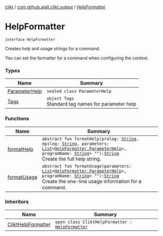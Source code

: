 [clikt](../../index.md) / [com.github.ajalt.clikt.output](../index.md) / [HelpFormatter](./index.md)

# HelpFormatter

`interface HelpFormatter`

Creates help and usage strings for a command.

You can set the formatter for a command when configuring the context.

### Types

| Name | Summary |
|---|---|
| [ParameterHelp](-parameter-help/index.md) | `sealed class ParameterHelp` |
| [Tags](-tags/index.md) | `object Tags`<br>Standard tag names for parameter help |

### Functions

| Name | Summary |
|---|---|
| [formatHelp](format-help.md) | `abstract fun formatHelp(prolog: `[`String`](https://kotlinlang.org/api/latest/jvm/stdlib/kotlin/-string/index.html)`, epilog: `[`String`](https://kotlinlang.org/api/latest/jvm/stdlib/kotlin/-string/index.html)`, parameters: `[`List`](https://kotlinlang.org/api/latest/jvm/stdlib/kotlin.collections/-list/index.html)`<`[`HelpFormatter.ParameterHelp`](-parameter-help/index.md)`>, programName: `[`String`](https://kotlinlang.org/api/latest/jvm/stdlib/kotlin/-string/index.html)` = ""): `[`String`](https://kotlinlang.org/api/latest/jvm/stdlib/kotlin/-string/index.html)<br>Create the full help string. |
| [formatUsage](format-usage.md) | `abstract fun formatUsage(parameters: `[`List`](https://kotlinlang.org/api/latest/jvm/stdlib/kotlin.collections/-list/index.html)`<`[`HelpFormatter.ParameterHelp`](-parameter-help/index.md)`>, programName: `[`String`](https://kotlinlang.org/api/latest/jvm/stdlib/kotlin/-string/index.html)` = ""): `[`String`](https://kotlinlang.org/api/latest/jvm/stdlib/kotlin/-string/index.html)<br>Create the one-line usage information for a command. |

### Inheritors

| Name | Summary |
|---|---|
| [CliktHelpFormatter](../-clikt-help-formatter/index.md) | `open class CliktHelpFormatter : `[`HelpFormatter`](./index.md) |
